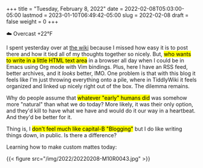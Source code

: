 +++
title = "Tuesday, February 8, 2022"
date = 2022-02-08T05:03:00-05:00
lastmod = 2023-01-10T06:49:42-05:00
slug = 2022-02-08
draft = false
weight = 0
+++

☁️   Overcast +22°F

I spent yesterday over at [the wiki](https://rudimentarylathe.wiki) because I missed how easy it is to post there and how it tied all of my thoughts together so nicely. But, <mark>who wants to write in a little HTML text area</mark> in a browser all day when I could be in Emacs using Org mode with Vim bindings. Plus, here I have an RSS feed, better archives, and it _looks_ better, IMO. One problem is that with this blog it feels like I'm just throwing everything onto a pile, where in TiddlyWiki it feels organized and linked up nicely right out of the box. The dilemma remains.

Why do people assume that <mark>whatever "early" humans did</mark> was somehow more "natural" than what we do today? More likely, it was their only option, and they'd kill to have what we have and would do it our way in a heartbeat. And they'd be better for it.

Thing is, I <mark>don't feel much like capital-B "Blogging"</mark> but I do like writing things down, in public. Is there a difference?

Learning how to make custom mattes today:

{{< figure src="/img/2022/20220208-M10R0043.jpg" >}}

